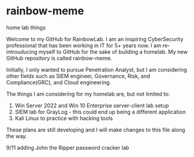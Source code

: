 # rainbow-meme
home lab things

Welcome to my GitHub for RainbowLab. I am an inspiring CyberSecurity professional that has been working in IT for 5+ years now. I am re-introuducing myself to GitHub for the sake of building a homelab. My new GitHub repository is called rainbow-meme. 

Initially, I only wanted to pursue Penetration Analyst, but I am considering other fields such as SIEM engineer, Governance, Risk, and Compliance(GRC), and Cloud engineering.

The things I am considering for my homelab are, but not limited to:
1. Win Server 2022 and Win 10 Enterprise server-client lab setup
2. SIEM lab for GrayLog - this could end up being a different application 
3. Kali Linux to practice with hacking tools

These plans are still developing and I will make changes to this file along the way.


9/11 adding John the Ripper password cracker lab
